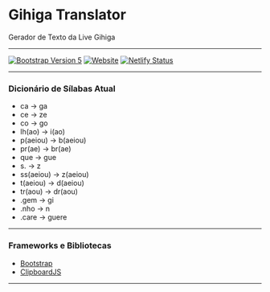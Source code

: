 # Gihiga Translator

Gerador de Texto da Live Gihiga

---

[![Bootstrap Version 5](https://img.shields.io/badge/Bootstrap-5.1-blueviolet?logo=bootstrap)](https://getbootstrap.com/docs/versions/) [![Website](https://img.shields.io/website?down_color=red&down_message=off&logo=netlify&logoColor=lightblue&up_color=blue&up_message=on&url=https%3A%2F%2Fgihiga-translator.netlify.app)](https://gihiga-translator.netlify.app) [![Netlify Status](https://api.netlify.com/api/v1/badges/1524c5d5-affc-4bcc-8b47-ea7740036079/deploy-status)](https://app.netlify.com/sites/gihiga-translator/deploys)

---

### Dicionário de Sílabas Atual
- ca -> ga
- ce -> ze
- co -> go
- lh(ao) -> i(ao)
- p(aeiou) -> b(aeiou)
- pr(ae) -> br(ae)
- que -> gue
- s. -> z
- ss(aeiou) -> z(aeiou)
- t(aeiou) -> d(aeiou)
- tr(aou) -> dr(aou)
- .gem -> gi
- .nho -> n
- .care -> guere

---

### Frameworks e Bibliotecas
- [Bootstrap](https://getbootstrap.com/)
- [ClipboardJS](https://clipboardjs.com/)

---
